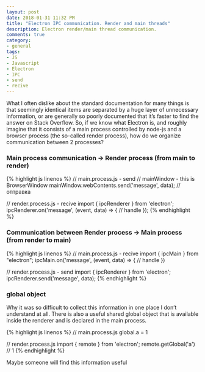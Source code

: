 ```yaml
---
layout: post
date: 2018-01-31 11:32 PM
title: "Electron IPC communication. Render and main threads"
description: Electron render/main thread communication.
comments: true
category: 
- general
tags:
- JS
- Javascript
- Electron
- IPC
- send
- recive
---
```

What I often dislike about the standard documentation for many things is that seemingly identical items are separated by a huge layer of unnecessary information, or are generally so poorly documented that it’s faster to find the answer on Stack Overflow. So, if we know what Electron is, and roughly imagine that it consists of a main process controlled by node-js and a browser process (the so-called render process), how do we organize communication between 2 processes?

### Main process communication -> Render process (from main to render)

{% highlight js linenos %}
// main.process.js - send
// mainWindow - this is BrowserWindow
mainWindow.webContents.send('message', data); // отправка

// render.process.js - recive
import { ipcRenderer } from 'electron';
ipcRenderer.on('message', (event, data) => {
// handle
});
{% endhighlight %}

### Communication between Render process -> Main process (from render to main)

{% highlight js linenos %}
// main.process.js - recive
import { ipcMain } from "electron";
ipcMain.on('message', (event, data) => {
// handle
})

// render.process.js - send
import { ipcRenderer } from 'electron';
ipcRenderer.send('message', data);
{% endhighlight %}

### global object

Why it was so difficult to collect this information in one place I don’t understand at all.
There is also a useful shared global object that is available inside the renderer and is declared in the main process.


{% highlight js linenos %}
// main.process.js
global.a = 1

// render.process.js
import { remote } from 'electron';
remote.getGlobal('a') // 1
{% endhighlight %}

Maybe someone will find this information useful
